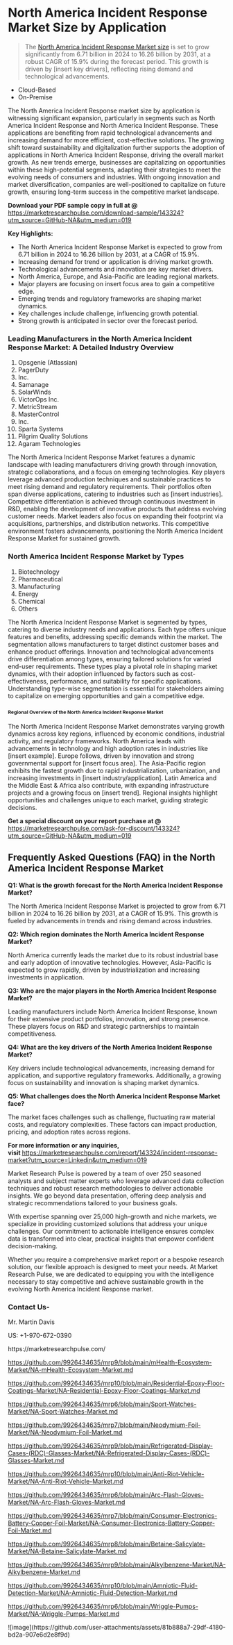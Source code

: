 <h1>North America Incident Response Market&nbsp;Size by Application</h1><blockquote><p>The <a href="https://marketresearchpulse.com/download-sample/143324?utm_source=GitHub-NA&amp;utm_medium=019">North America Incident Response Market size</a> is set to grow significantly from 6.71 billion in 2024 to 16.26 billion by 2031, at a robust CAGR of 15.9% during the forecast period. This growth is driven by [insert key drivers], reflecting rising demand and technological advancements.</p></blockquote><ul><li>Cloud-Based<li> On-Premise</li></ul><p>The North America Incident Response market size by application is witnessing significant expansion, particularly in segments such as North America Incident Response and North America Incident Response. These applications are benefiting from rapid technological advancements and increasing demand for more efficient, cost-effective solutions. The growing shift toward sustainability and digitalization further supports the adoption of applications in North America Incident Response, driving the overall market growth. As new trends emerge, businesses are capitalizing on opportunities within these high-potential segments, adapting their strategies to meet the evolving needs of consumers and industries. With ongoing innovation and market diversification, companies are well-positioned to capitalize on future growth, ensuring long-term success in the competitive market landscape.</p><p><strong>Download your PDF sample copy in full at @ </strong><a href="https://marketresearchpulse.com/download-sample/143324?utm_source=GitHub-NA&amp;utm_medium=019">https://marketresearchpulse.com/download-sample/143324?utm_source=GitHub-NA&amp;utm_medium=019</a></p><p><strong>Key Highlights: </strong></p><ul><li>The North America Incident Response Market is expected to grow from 6.71 billion in 2024 to 16.26 billion by 2031, at a CAGR of 15.9%.</li><li>Increasing demand for trend or application is driving market growth.</li><li>Technological advancements and innovation are key market drivers.</li><li>North America, Europe, and Asia-Pacific are leading regional markets.</li><li>Major players are focusing on insert focus area to gain a competitive edge.</li><li>Emerging trends and regulatory frameworks are shaping market dynamics.</li><li>Key challenges include challenge, influencing growth potential.</li><li>Strong growth is anticipated in sector over the forecast period.</li></ul><h3>Leading Manufacturers in the North America Incident Response Market: A Detailed Industry Overview</h3><ol><li>Opsgenie (Atlassian)</li><li>PagerDuty</li><li>Inc.</li><li>Samanage</li><li>SolarWinds</li><li>VictorOps Inc.</li><li>MetricStream</li><li>MasterControl</li><li>Inc.</li><li>Sparta Systems</li><li>Pilgrim Quality Solutions</li><li>Agaram Technologies</li></ol><div class="flex max-w-full flex-col flex-grow"><div class="min-h-8 text-message flex w-full flex-col items-end gap-2 whitespace-normal break-words [.text-message+&amp;]:mt-5" dir="auto" data-message-author-role="assistant" data-message-id="fd8432e4-4910-450d-b182-61b7bfb0a01f" data-message-model-slug="gpt-4o"><div class="flex w-full flex-col gap-1 empty:hidden first:pt-[3px]"><div class="markdown prose w-full break-words dark:prose-invert light"><p>The North America Incident Response Market features a dynamic landscape with leading manufacturers driving growth through innovation, strategic collaborations, and a focus on emerging technologies. Key players leverage advanced production techniques and sustainable practices to meet rising demand and regulatory requirements. Their portfolios often span diverse applications, catering to industries such as [insert industries]. Competitive differentiation is achieved through continuous investment in R&amp;D, enabling the development of innovative products that address evolving customer needs. Market leaders also focus on expanding their footprint via acquisitions, partnerships, and distribution networks. This competitive environment fosters advancements, positioning the North America Incident Response Market for sustained growth.</p></div></div></div></div><h3>North America Incident Response Market by Types</h3><ol><li>Biotechnology<li> Pharmaceutical<li> Manufacturing<li> Energy<li> Chemical<li> Others</li></ol><div class="flex max-w-full flex-col flex-grow"><div class="min-h-8 text-message flex w-full flex-col items-end gap-2 whitespace-normal break-words [.text-message+&amp;]:mt-5" dir="auto" data-message-author-role="assistant" data-message-id="084470be-0bb7-4664-bddf-5156b4f41249" data-message-model-slug="gpt-4o-mini"><div class="flex w-full flex-col gap-1 empty:hidden first:pt-[3px]"><div class="markdown prose w-full break-words dark:prose-invert light"><p>The North America Incident Response Market is segmented by types, catering to diverse industry needs and applications. Each type offers unique features and benefits, addressing specific demands within the market. The segmentation allows manufacturers to target distinct customer bases and enhance product offerings. Innovation and technological advancements drive differentiation among types, ensuring tailored solutions for varied end-user requirements. These types play a pivotal role in shaping market dynamics, with their adoption influenced by factors such as cost-effectiveness, performance, and suitability for specific applications. Understanding type-wise segmentation is essential for stakeholders aiming to capitalize on emerging opportunities and gain a competitive edge.</p></div></div></div></div><h3><span style="font-size: 11px;">Regional Overview of the North America Incident Response Market</span></h3><div class="flex max-w-full flex-col flex-grow"><div class="min-h-8 text-message flex w-full flex-col items-end gap-2 whitespace-normal break-words [.text-message+&amp;]:mt-5" dir="auto" data-message-author-role="assistant" data-message-id="e9038762-ce64-4e30-91c9-9bd413514231" data-message-model-slug="gpt-4o-mini"><div class="flex w-full flex-col gap-1 empty:hidden first:pt-[3px]"><div class="markdown prose w-full break-words dark:prose-invert light"><p>The North America Incident Response Market demonstrates varying growth dynamics across key regions, influenced by economic conditions, industrial activity, and regulatory frameworks. North America leads with advancements in technology and high adoption rates in industries like [insert example]. Europe follows, driven by innovation and strong governmental support for [insert focus area]. The Asia-Pacific region exhibits the fastest growth due to rapid industrialization, urbanization, and increasing investments in [insert industry/application]. Latin America and the Middle East &amp; Africa also contribute, with expanding infrastructure projects and a growing focus on [insert trend]. Regional insights highlight opportunities and challenges unique to each market, guiding strategic decisions.</p></div></div></div></div><p><strong>Get a special discount on your report purchase at @ </strong><a href="https://marketresearchpulse.com/ask-for-discount/143324?utm_source=GitHub-NA&amp;utm_medium=019">https://marketresearchpulse.com/ask-for-discount/143324?utm_source=GitHub-NA&amp;utm_medium=019</a></p><h2>Frequently Asked Questions (FAQ) in the North America Incident Response Market</h2><p><strong>Q1: What is the growth forecast for the North America Incident Response Market?</strong></p><p>The North America Incident Response Market is projected to grow from 6.71 billion in 2024 to 16.26 billion by 2031, at a CAGR of 15.9%. This growth is fueled by advancements in trends and rising demand across industries.</p><p><strong>Q2: Which region dominates the North America Incident Response Market?</strong></p><p>North America currently leads the market due to its robust industrial base and early adoption of innovative technologies. However, Asia-Pacific is expected to grow rapidly, driven by industrialization and increasing investments in application.</p><p><strong>Q3: Who are the major players in the North America Incident Response Market?</strong></p><p>Leading manufacturers include North America Incident Response, known for their extensive product portfolios, innovation, and strong presence. These players focus on R&amp;D and strategic partnerships to maintain competitiveness.</p><p><strong>Q4: What are the key drivers of the North America Incident Response Market?</strong></p><p>Key drivers include technological advancements, increasing demand for application, and supportive regulatory frameworks. Additionally, a growing focus on sustainability and innovation is shaping market dynamics.</p><p><strong>Q5: What challenges does the North America Incident Response Market face?</strong></p><p>The market faces challenges such as challenge, fluctuating raw material costs, and regulatory complexities. These factors can impact production, pricing, and adoption rates across regions.</p><p><strong>For more information or any inquiries, visit&nbsp;</strong><a href="https://marketresearchpulse.com/report/143324/incident-response-market?utm_source=Linkedin&utm_medium=019">https://marketresearchpulse.com/report/143324/incident-response-market?utm_source=Linkedin&utm_medium=019</a></p><p>Market Research Pulse is powered by a team of over 250 seasoned analysts and subject matter experts who leverage advanced data collection techniques and robust research methodologies to deliver actionable insights. We go beyond data presentation, offering deep analysis and strategic recommendations tailored to your business goals.</p><p>With expertise spanning over 25,000 high-growth and niche markets, we specialize in providing customized solutions that address your unique challenges. Our commitment to actionable intelligence ensures complex data is transformed into clear, practical insights that empower confident decision-making.</p><p>Whether you require a comprehensive market report or a bespoke research solution, our flexible approach is designed to meet your needs. At Market Research Pulse, we are dedicated to equipping you with the intelligence necessary to stay competitive and achieve sustainable growth in the evolving North America Incident Response market.</p><h3><strong>Contact Us-</strong></h3><p>Mr. Martin Davis</p><p>US: +1-970-672-0390</p><p>https://marketresearchpulse.com/</p><p><a href="https://github.com/9926434635/mrp9/blob/main/mHealth-Ecosystem-Market/NA-mHealth-Ecosystem-Market.md">https://github.com/9926434635/mrp9/blob/main/mHealth-Ecosystem-Market/NA-mHealth-Ecosystem-Market.md</a></p><p><a href="https://github.com/9926434635/mrp10/blob/main/Residential-Epoxy-Floor-Coatings-Market/NA-Residential-Epoxy-Floor-Coatings-Market.md">https://github.com/9926434635/mrp10/blob/main/Residential-Epoxy-Floor-Coatings-Market/NA-Residential-Epoxy-Floor-Coatings-Market.md</a></p><p><a href="https://github.com/9926434635/mrp6/blob/main/Sport-Watches-Market/NA-Sport-Watches-Market.md">https://github.com/9926434635/mrp6/blob/main/Sport-Watches-Market/NA-Sport-Watches-Market.md</a></p><p><a href="https://github.com/9926434635/mrp7/blob/main/Neodymium-Foil-Market/NA-Neodymium-Foil-Market.md">https://github.com/9926434635/mrp7/blob/main/Neodymium-Foil-Market/NA-Neodymium-Foil-Market.md</a></p><p><a href="https://github.com/9926434635/mrp9/blob/main/Refrigerated-Display-Cases-(RDC)-Glasses-Market/NA-Refrigerated-Display-Cases-(RDC)-Glasses-Market.md">https://github.com/9926434635/mrp9/blob/main/Refrigerated-Display-Cases-(RDC)-Glasses-Market/NA-Refrigerated-Display-Cases-(RDC)-Glasses-Market.md</a></p><p><a href="https://github.com/9926434635/mrp10/blob/main/Anti-Riot-Vehicle-Market/NA-Anti-Riot-Vehicle-Market.md">https://github.com/9926434635/mrp10/blob/main/Anti-Riot-Vehicle-Market/NA-Anti-Riot-Vehicle-Market.md</a></p><p><a href="https://github.com/9926434635/mrp6/blob/main/Arc-Flash-Gloves-Market/NA-Arc-Flash-Gloves-Market.md">https://github.com/9926434635/mrp6/blob/main/Arc-Flash-Gloves-Market/NA-Arc-Flash-Gloves-Market.md</a></p><p><a href="https://github.com/9926434635/mrp7/blob/main/Consumer-Electronics-Battery-Copper-Foil-Market/NA-Consumer-Electronics-Battery-Copper-Foil-Market.md">https://github.com/9926434635/mrp7/blob/main/Consumer-Electronics-Battery-Copper-Foil-Market/NA-Consumer-Electronics-Battery-Copper-Foil-Market.md</a></p><p><a href="https://github.com/9926434635/mrp8/blob/main/Betaine-Salicylate-Market/NA-Betaine-Salicylate-Market.md">https://github.com/9926434635/mrp8/blob/main/Betaine-Salicylate-Market/NA-Betaine-Salicylate-Market.md</a></p><p><a href="https://github.com/9926434635/mrp9/blob/main/Alkylbenzene-Market/NA-Alkylbenzene-Market.md">https://github.com/9926434635/mrp9/blob/main/Alkylbenzene-Market/NA-Alkylbenzene-Market.md</a></p><p><a href="https://github.com/9926434635/mrp10/blob/main/Amniotic-Fluid-Detection-Market/NA-Amniotic-Fluid-Detection-Market.md">https://github.com/9926434635/mrp10/blob/main/Amniotic-Fluid-Detection-Market/NA-Amniotic-Fluid-Detection-Market.md</a></p><p><a href="https://github.com/9926434635/mrp6/blob/main/Wriggle-Pumps-Market/NA-Wriggle-Pumps-Market.md">https://github.com/9926434635/mrp6/blob/main/Wriggle-Pumps-Market/NA-Wriggle-Pumps-Market.md</a></p>
![image](https://github.com/user-attachments/assets/81b888a7-29df-4180-bd2a-907e6d2e8f9d)
